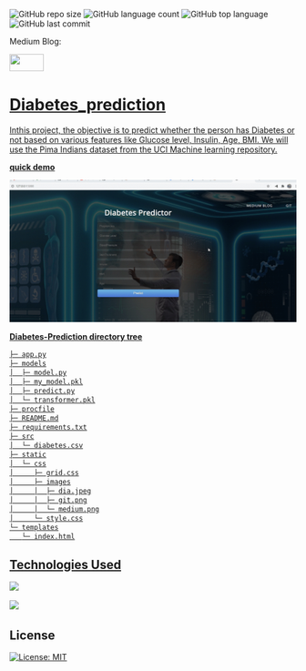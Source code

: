 

![GitHub repo size](https://img.shields.io/github/repo-size/Uttam580/diabetes_prediction_api?style=plastic)
![GitHub language count](https://img.shields.io/github/languages/count/Uttam580/diabetes_prediction_api?style=plastic)
![GitHub top language](https://img.shields.io/github/languages/top/Uttam580/diabetes_prediction_api?style=plastic)
![GitHub last commit](https://img.shields.io/github/last-commit/Uttam580/diabetes_prediction_api?color=red&style=plastic)


Medium Blog: 

<a href ="https://medium.com/@uttam94/traffic-signal-detection-system-intrgrated-with-flask-d7c471fd9087"> <img src="https://github.com/Uttam580/Uttam580/blob/master/img/medium.png" width=60 height=30>

# Diabetes_prediction

Inthis project, the objective is to predict whether the person has Diabetes or not based on various features like Glucose level, Insulin, Age, BMI. We will use the Pima Indians dataset from the UCI Machine learning repository. 


**quick demo**

![demo_gif](https://github.com/Uttam580/diabetes_prediction_api/blob/master/demo.gif)


**Diabetes-Prediction directory tree**
```
├─ app.py
├─ models
│  ├─ model.py
│  ├─ my_model.pkl
│  ├─ predict.py
│  └─ transformer.pkl
├─ procfile
├─ README.md
├─ requirements.txt
├─ src
│  └─ diabetes.csv
├─ static
│  └─ css
│     ├─ grid.css
│     ├─ images
│     │  ├─ dia.jpeg
│     │  ├─ git.png
│     │  └─ medium.png
│     └─ style.css
└─ templates
   └─ index.html

```

## Technologies Used

![](https://forthebadge.com/images/badges/made-with-python.svg)

[<img target="_blank" src="https://flask.palletsprojects.com/en/1.1.x/_images/flask-logo.png" width=170>](https://flask.palletsprojects.com/en/1.1.x/) 

## License
[![License: MIT](https://img.shields.io/badge/License-MIT-yellow.svg)](https://opensource.org/licenses/MIT)